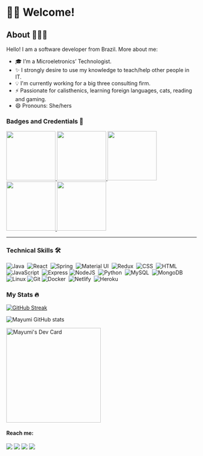# 👋🏻 Welcome!

<!-- <div align="center">
	
[![Typing SVG](https://readme-typing-svg.demolab.com?font=Montserrat&weight=300&size=35&duration=2200&pause=1000&color=8EA7E9&vCenter=true&width=600&height=50&lines=Welcome!+I'm+Paula+Mayumi+%F0%9F%91%8B%F0%9F%8F%BB;Junior+Software+Engineer+💻)](https://git.io/typing-svg)

</div> -->

## About 👩🏻‍💻 
Hello! I am a software developer from Brazil. More about me:

- 🎓 I’m a Microeletronics’ Technologist.
- ✨ I strongly desire to use my knowledge to teach/help other people in IT.
- 💡 I'm currently working for a big three consulting firm.
- ⚡ Passionate for calisthenics, learning foreign languages, cats, reading and gaming.
- 😄 Pronouns: She/hers

### Badges and Credentials 🔰

<div>

<a href="https://www.credly.com/earner/earned/badge/86e7bb21-9176-44b1-bb44-3750647dc605"><img src="https://images.credly.com/size/680x680/images/00634f82-b07f-4bbd-a6bb-53de397fc3a6/image.png" width=130 height=130/>
</a>
<a href="https://www.credly.com/badges/8b0207ec-61ac-4ecc-96e4-79fd5505803d/public_url"><img src="https://images.credly.com/size/680x680/images/054913b2-e271-49a2-a1a4-9bf1c1f9a404/CyberEssentials.png" width=130 height=130/>
</a>
<a href="https://www.credly.com/badges/452feca1-6907-4e6b-a1e3-5ac0bcd1f71a/public_url
"><img src="https://images.credly.com/size/680x680/images/af8c6b4e-fc31-47c4-8dcb-eb7a2065dc5b/I2CS__1_.png" width=130 height=130/>
</a>
<a href="https://www.credly.com/badges/877d37a1-c28a-4c4f-ab10-2a40efaba7f5/public_url"><img src="https://images.credly.com/size/680x680/images/53f37f83-04a1-4935-9b1e-21a99cc6e1b2/CyberOpsAssoc.png" width=130 height=130/>
</a>
<a href="https://www.credly.com/badges/d52f7bb9-ad59-423e-97b6-72560568b0c5"><img src="https://images.credly.com/size/680x680/images/68c0b94d-f6ac-40b1-a0e0-921439eb092e/image.png" width=130 height=130/>
</a>

<div>
	
---
	
### Technical Skills 🛠️	
<div>
  <img src="https://img.shields.io/badge/Java-ED8B00?style=for-the-badge&logo=java&logoColor=white" title="Java" alt="Java"/>&nbsp;
  <img src="https://img.shields.io/badge/React-20232A?style=for-the-badge&logo=react&logoColor=61DAFB" title="React" alt="React"/>&nbsp;
  <img src="https://img.shields.io/badge/Spring-6DB33F?style=for-the-badge&logo=spring&logoColor=white" title="Spring" alt="Spring"/>&nbsp;
  <img src="https://img.shields.io/badge/Material--UI-0081CB?style=for-the-badge&logo=material-ui&logoColor=white" title="Material UI" alt="Material UI"/>&nbsp;  
  <img src="https://img.shields.io/badge/Redux-593D88?style=for-the-badge&logo=redux&logoColor=white" title="Redux" alt="Redux"/>&nbsp;
  <img src="https://img.shields.io/badge/CSS3-1572B6?style=for-the-badge&logo=css3&logoColor=white"  title="CSS3" alt="CSS"/>&nbsp;
  <img src="https://img.shields.io/badge/HTML5-E34F26?style=for-the-badge&logo=html5&logoColor=white" title="HTML5" alt="HTML"/>&nbsp;
  <img src="https://img.shields.io/badge/JavaScript-323330?style=for-the-badge&logo=javascript&logoColor=F7DF1E" title="JavaScript" alt="JavaScript"/>&nbsp;  
  <img src="https://img.shields.io/badge/Express.js-404D59?style=for-the-badge" title="Express framework" alt="Express"/>
  <img src="https://img.shields.io/badge/Node.js-43853D?style=for-the-badge&logo=node.js&logoColor=white" title="NodeJS" alt="NodeJS"/>&nbsp;  
  <img src="https://img.shields.io/badge/Python-3776AB?style=for-the-badge&logo=python&logoColor=white" title="Python" alt="Python"/>&nbsp; 
  <img src="https://img.shields.io/badge/MySQL-00000F?style=for-the-badge&logo=mysql&logoColor=white" title="MySQL" alt="MySQL"/>&nbsp;
  <img src="https://img.shields.io/badge/MongoDB-4EA94B?style=for-the-badge&logo=mongodb&logoColor=white" title="MongoDB" alt="MongoDB"/>
  <img src= "https://img.shields.io/badge/Linux-000090?style=for-the-badge&logo=linux&logoColor=white" title="Linux" alt="Linux" />
  <img src="https://img.shields.io/badge/Git-E34F26?style=for-the-badge&logo=git&logoColor=white" title="Git" alt="Git"/>
  <img src="https://img.shields.io/badge/Docker-2496ED?style=for-the-badge&logo=docker&logoColor=white" title="Docker" alt="Docker"/>&nbsp;
  <img src="https://img.shields.io/badge/Netlify-00C7B7?style=for-the-badge&logo=netlify&logoColor=white" title="Netlify" alt="Netlify"/>&nbsp;
  <img src="https://img.shields.io/badge/Heroku-430098?style=for-the-badge&logo=heroku&logoColor=white" title="Heroku" alt="Heroku"/>&nbsp;	
	
</div>

### My Stats 🔥

<div>
	
[![GitHub Streak](https://streak-stats.demolab.com?user=mayumisiano&theme=dracula&hide_border=true)](https://git.io/streak-stats)

![Mayumi GitHub stats](https://github-readme-stats.vercel.app/api?username=mayumisiano&show_icons=true&theme=dracula)
	
<a href="https://app.daily.dev/mayumisiano"><img src="https://api.daily.dev/devcards/3bb2155ffc4f48708c9df09af963c765.png?r=liq" width="250" alt="Mayumi's Dev Card"/></a>

</div>
	
#### Reach me:
	
<div>
<a href="https://www.linkedin.com/in/paulamsiano/" target="_blank"><img src="https://img.shields.io/badge/LinkedIn-0077B5?style=for-the-badge&logo=linkedin&logoColor=white" target="_blank"></a>
<a href="https://www.freecodecamp.org/mayumi" target="_blank"><img src="https://img.shields.io/badge/freecodecamp-27273D?style=for-the-badge&logo=freecodecamp&logoColor=white" target="_blank"></a>	
<a href="https://dev.to/mayumi" target="_blank"><img src="https://img.shields.io/badge/dev.to-0A0A0A?style=for-the-badge&logo=dev.to&logoColor=white" target="_blank"></a>
<a href="https://www.duolingo.com/profile/psmayumi" target="_blank"><img src="https://img.shields.io/badge/Duolingo-58CC02?style=for-the-badge&logo=Duolingo&logoColor=white" target="_blank"></a>
</div>
